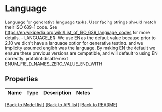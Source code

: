 # Language

Language for generative language tasks.  User facing strings should match their ISO 639-1 code. See https://en.wikipedia.org/wiki/List_of_ISO_639_language_codes for more details.   - LANGUAGE_EN: We use EN as the default value because prior to 2.10 we didn't have a language option  for generative testing, and we implicity assumed english was the language. By making EN the default we ensure these previous versions are compatible, and will default to using EN correctly. protolint:disable:next ENUM_FIELD_NAMES_ZERO_VALUE_END_WITH

## Properties

Name | Type | Description | Notes
------------ | ------------- | ------------- | -------------

[[Back to Model list]](../README.md#documentation-for-models) [[Back to API list]](../README.md#documentation-for-api-endpoints) [[Back to README]](../README.md)

